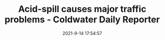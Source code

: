 ---
"title": "Acid-spill causes major traffic problems - Coldwater Daily Reporter"
"date": "2021-9-14 17:54:57"
"feed_name": "GOOGLENEWSCONSTRUCTION"
"feed_website": "https://news.google.com/search?q=construction%2Bincident&hl=en-US&gl=US&ceid=US:en"
"feed_rss": "https://news.google.com/rss/search?q=construction%2Bincident&hl=en-US&gl=US&ceid=US:en"
"link": "https://www.thedailyreporter.com/story/news/2021/09/14/acid-spill-causes-major-branch-county-traffic-problems/8333546002/"
"file": "_posts/2021-1-1-a2a4e9ec0a8759f88ac7d83e955c86d59c45925d.md"
"accident": "1"
"drilling": "1"
---